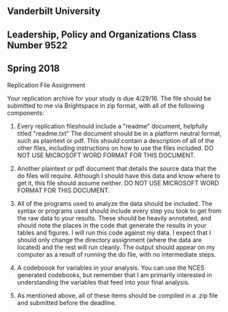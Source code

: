 ## Vanderbilt University
## Leadership, Policy and Organizations Class Number 9522
## Spring 2018

Replication File Assignment

Your replication archive for your study is due 4/29/16. The file should be submitted to me via Brightspace in zip format, with all of the following components:
1. Every replication fileshould include a "readme" ̇document, helpfully titled  "readme.txt" The document should be in a platform neutral format, such as plaintext or pdf. This
should contain a description of all of the other files, including instructions on how to use the files included. DO NOT USE MICROSOFT WORD FORMAT FOR THIS DOCUMENT.

2. Another plaintext or pdf document that details the source data that the do files will require. Although I should have this data and know where to get it, this file should assume neither. DO NOT USE MICROSOFT WORD FORMAT FOR THIS DOCUMENT.

3. All of the programs used to analyze the data should be included. The syntax or programs used should include every step you took to get from the raw data to your results. These should be heavily annotated, and should note the places in the code that generate the results in your tables and figures. I will run this code against my data. I expect that I should only change the directory assignment (where the data are located) and the rest will run cleanly. The output should appear on my computer as a result of running the do file, with no intermediate steps.

4. A codeboook for variables in your analysis. You can use the NCES generated codebooks, but remember that I am primarily interested in understanding the variables that feed into your final analysis.

5. As mentioned above, all of these items should be compiled in a .zip file and submitted before the deadline. 
